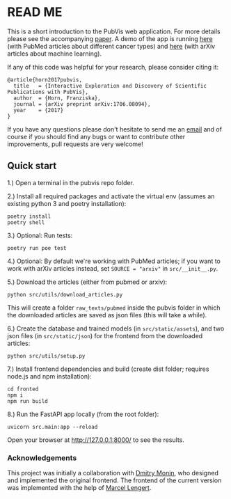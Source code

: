 # READ ME

This is a short introduction to the PubVis web application. For more details please see the accompanying [paper](http://arxiv.org/abs/1706.08094). A demo of the app is running [here](https://pubvis.onrender.com) (with PubMed articles about different cancer types) and [here](https://arxvis.onrender.com) (with arXiv articles about machine learning).

If any of this code was helpful for your research, please consider citing it:

    @article{horn2017pubvis,
      title   = {Interactive Exploration and Discovery of Scientific Publications with PubVis},
      author  = {Horn, Franziska},
      journal = {arXiv preprint arXiv:1706.08094},
      year    = {2017}
    }

If you have any questions please don't hesitate to send me an [email](mailto:cod3licious@gmail.com) and of course if you should find any bugs or want to contribute other improvements, pull requests are very welcome!


## Quick start

1.) Open a terminal in the pubvis repo folder.

2.) Install all required packages and activate the virtual env (assumes an existing python 3 and poetry installation):
```
poetry install
poetry shell
```

3.) Optional: Run tests:
```
poetry run poe test
```

4.) Optional: By default we're working with PubMed articles; if you want to work with arXiv articles instead, set `SOURCE = "arxiv"` in `src/__init__.py`.

5.) Download the articles (either from pubmed or arxiv):
```
python src/utils/download_articles.py
```
This will create a folder `raw_texts/pubmed` inside the pubvis folder in which the downloaded articles are saved as json files (this will take a while).

6.) Create the database and trained models (in `src/static/assets`), and two json files (in `src/static/json`) for the frontend from the downloaded articles:
```
python src/utils/setup.py
```

7.) Install frontend dependencies and build (create dist folder; requires node.js and npm installation):
```
cd fronted
npm i
npm run build
```

8.) Run the FastAPI app locally (from the root folder):
```
uvicorn src.main:app --reload
```
Open your browser at http://127.0.0.1:8000/ to see the results.


### Acknowledgements

This project was initially a collaboration with [Dmitry Monin](https://www.linkedin.com/in/dmitry-monin-72624176/), who designed and implemented the original frontend. The frontend of the current version was implemented with the help of [Marcel Lengert](https://www.linkedin.com/in/marcel-lengert/).
